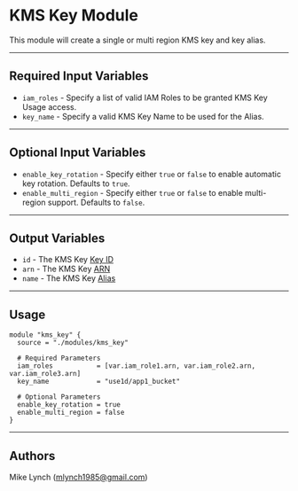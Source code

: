 # KMS Key Module

This module will create a single or multi region KMS key and key alias.

---

## Required Input Variables

- `iam_roles` - Specify a list of valid IAM Roles to be granted KMS Key Usage access.
- `key_name` - Specify a valid KMS Key Name to be used for the Alias.

---

## Optional Input Variables

- `enable_key_rotation` - Specify either `true` or `false` to enable automatic key rotation. Defaults to `true`.
- `enable_multi_region` - Specify either `true` or `false` to enable multi-region support. Defaults to `false`.

---

## Output Variables

- `id` - The KMS Key [Key ID](https://registry.terraform.io/providers/hashicorp/aws/latest/docs/resources/kms_key#key_id)
- `arn` - The KMS Key [ARN](https://registry.terraform.io/providers/hashicorp/aws/latest/docs/resources/kms_key#arn)
- `name` - The KMS Key [Alias](https://registry.terraform.io/providers/hashicorp/aws/latest/docs/resources/kms_alias#name)

---

## Usage

```hcl
module "kms_key" {
  source = "./modules/kms_key"

  # Required Parameters
  iam_roles           = [var.iam_role1.arn, var.iam_role2.arn, var.iam_role3.arn]
  key_name            = "use1d/app1_bucket"

  # Optional Parameters
  enable_key_rotation = true
  enable_multi_region = false
}
```

---

## Authors

Mike Lynch ([mlynch1985@gmail.com](mailto:mlynch1985@gmail.com))
